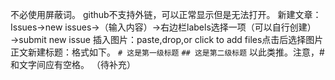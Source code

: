 不必使用屏蔽词。
github不支持外链，可以正常显示但是无法打开。
新建文章：Issues→new issues→（输入内容）→右边栏labels选择一项（可以自行创建）→submit new issue
插入图片：paste,drop,or click to add files点击后选择图片
正文新建标题：格式如下。
`# 这是第一级标题`
`## 这是第二级标题`
以此类推。注意，#和文字间应有空格。
（待补充）
